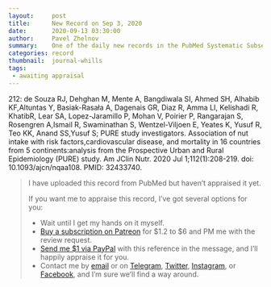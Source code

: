 ```yaml
---
layout:     post
title:      New Record on Sep 3, 2020
date:       2020-09-13 03:30:00
author:     Pavel Zhelnov
summary:    One of the daily new records in the PubMed Systematic Subset indexed by Sep 3, 2020.
categories: record
thumbnail:  journal-whills
tags:
 - awaiting appraisal
---
```


212: de Souza RJ, Dehghan M, Mente A, Bangdiwala SI, Ahmed SH, Alhabib KF,Altuntas Y, Basiak-Rasała A, Dagenais GR, Diaz R, Amma LI, Kelishadi R, KhatibR, Lear SA, Lopez-Jaramillo P, Mohan V, Poirier P, Rangarajan S, Rosengren A,Ismail R, Swaminathan S, Wentzel-Viljoen E, Yeates K, Yusuf R, Teo KK, Anand SS,Yusuf S; PURE study investigators. Association of nut intake with risk factors,cardiovascular disease, and mortality in 16 countries from 5 continents:analysis from the Prospective Urban and Rural Epidemiology (PURE) study. Am JClin Nutr. 2020 Jul 1;112(1):208-219. doi: 10.1093/ajcn/nqaa108. PMID: 32433740.


> I have uploaded this record from PubMed but haven’t appraised it yet.
>
> If you want me to appraise this record, I’ve got several options for you:
> * Wait until I get my hands on it myself.
> * [Buy a subscription on Patreon](https://patreon.com/zheln) for $1.2 to $6 and PM me with the review request.
> * [Send me $1 via PayPal](https://paypal.me/pjelnov) with this reference in the message, and I’ll happily appraise it for you.
> * Contact me by [email](mailto:pavel@zheln.com) or on [Telegram](https://t.me/drzhelnov), [Twitter](https://twitter.com/drzhelnov), [Instagram](https://instagram.com/igzheln), or [Facebook](https://facebook.com/drzhelnov), and I’m sure we’ll find a way around.
